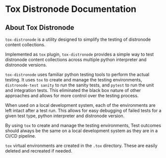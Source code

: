 # Tox Distronode Documentation

## About Tox Distronode

`tox-distronode` is a utility designed to simplify the testing of distronode content collections.

Implemented as `tox` plugin, `tox-distronode` provides a simple way to test distronode content collections across multiple python interpreter and distronode versions.

`tox-distronode` uses familiar python testing tools to perform the actual testing. It uses `tox` to create and manage the testing environments, `distronode-test sanity` to run the sanity tests, and `pytest` to run the unit and integration tests. This eliminated the black box nature of other approaches and allows for more control over the testing process.

When used on a local development system, each of the environments are left intact after a test run. This allows for easy debugging of failed tests for a given test type, python interpreter and distronode version.

By using `tox` to create and manage the testing environments, Test outcomes should always be the same on a local development system as they are in a CI/CD pipeline.

`tox` virtual environments are created in the `.tox` directory. These are easily deleted and recreated if needed.
